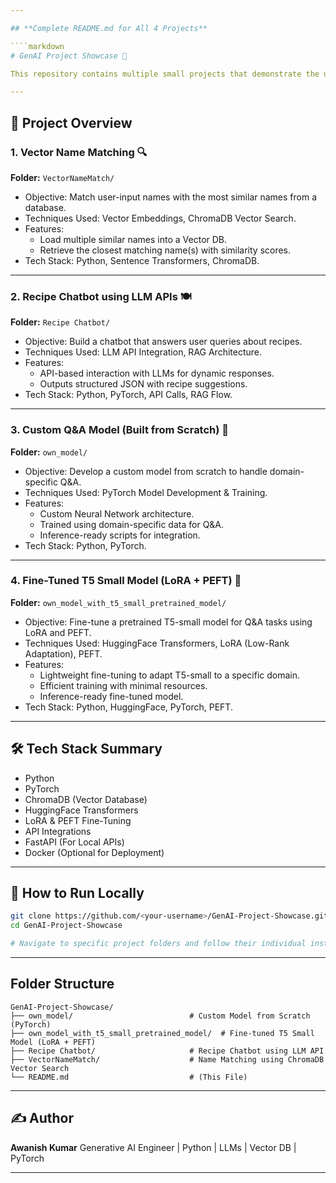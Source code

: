 ```yaml
---

## **Complete README.md for All 4 Projects**

````markdown
# GenAI Project Showcase 🚀

This repository contains multiple small projects that demonstrate the use of Generative AI techniques like Vector Databases, Retrieval-Augmented Generation (RAG), Custom Model Development, and Fine-tuning of Pretrained Models. The implementations are done using Python, PyTorch, ChromaDB, and HuggingFace Transformers.

---
```


## 📂 Project Overview

### 1. Vector Name Matching 🔍
**Folder:** `VectorNameMatch/`

- Objective: Match user-input names with the most similar names from a database.
- Techniques Used: Vector Embeddings, ChromaDB Vector Search.
- Features:
  - Load multiple similar names into a Vector DB.
  - Retrieve the closest matching name(s) with similarity scores.
- Tech Stack: Python, Sentence Transformers, ChromaDB.

---

### 2. Recipe Chatbot using LLM APIs 🍽️
**Folder:** `Recipe Chatbot/`

- Objective: Build a chatbot that answers user queries about recipes.
- Techniques Used: LLM API Integration, RAG Architecture.
- Features:
  - API-based interaction with LLMs for dynamic responses.
  - Outputs structured JSON with recipe suggestions.
- Tech Stack: Python, PyTorch, API Calls, RAG Flow.

---

### 3. Custom Q&A Model (Built from Scratch) 🤖
**Folder:** `own_model/`

- Objective: Develop a custom model from scratch to handle domain-specific Q&A.
- Techniques Used: PyTorch Model Development & Training.
- Features:
  - Custom Neural Network architecture.
  - Trained using domain-specific data for Q&A.
  - Inference-ready scripts for integration.
- Tech Stack: Python, PyTorch.

---

### 4. Fine-Tuned T5 Small Model (LoRA + PEFT) 🧠
**Folder:** `own_model_with_t5_small_pretrained_model/`

- Objective: Fine-tune a pretrained T5-small model for Q&A tasks using LoRA and PEFT.
- Techniques Used: HuggingFace Transformers, LoRA (Low-Rank Adaptation), PEFT.
- Features:
  - Lightweight fine-tuning to adapt T5-small to a specific domain.
  - Efficient training with minimal resources.
  - Inference-ready fine-tuned model.
- Tech Stack: Python, HuggingFace, PyTorch, PEFT.

---

## 🛠️ Tech Stack Summary
- Python
- PyTorch
- ChromaDB (Vector Database)
- HuggingFace Transformers
- LoRA & PEFT Fine-Tuning
- API Integrations
- FastAPI (For Local APIs)
- Docker (Optional for Deployment)

---

## 🚀 How to Run Locally
```bash
git clone https://github.com/<your-username>/GenAI-Project-Showcase.git
cd GenAI-Project-Showcase

# Navigate to specific project folders and follow their individual instructions.
````

---

## Folder Structure

```
GenAI-Project-Showcase/
├── own_model/                          # Custom Model from Scratch (PyTorch)
├── own_model_with_t5_small_pretrained_model/  # Fine-tuned T5 Small Model (LoRA + PEFT)
├── Recipe Chatbot/                     # Recipe Chatbot using LLM API
├── VectorNameMatch/                    # Name Matching using ChromaDB Vector Search
└── README.md                           # (This File)
```

---

## ✍️ Author

**Awanish Kumar**
Generative AI Engineer | Python | LLMs | Vector DB | PyTorch

---
